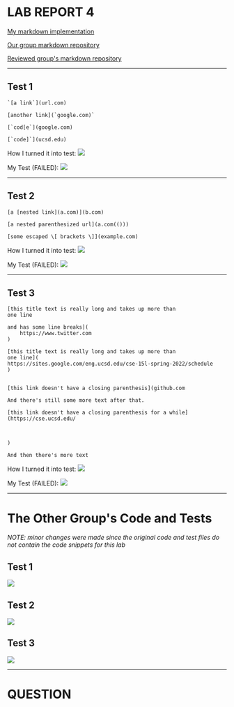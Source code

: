 # LAB REPORT 4

[My markdown implementation](https://github.com/j02ephlee/markdown-parser)

[Our group markdown repository](https://github.com/NuojinliXu/markdown-parser)

[Reviewed group's markdown repository](https://github.com/NLChung9/markdown-parser)

---

## Test 1

```
`[a link`](url.com)

[another link](`google.com)`

[`cod[e`](google.com)

[`code]`](ucsd.edu)
```
How I turned it into test:
![](https://user-images.githubusercontent.com/103203293/171099842-0d16d21e-61ff-4179-b727-4b165c848538.png)

My Test (FAILED): 
![](https://user-images.githubusercontent.com/103203293/171098851-0aa8843a-9d73-4575-9836-aa7b493697bf.png)

---

## Test 2

```
[a [nested link](a.com)](b.com)

[a nested parenthesized url](a.com(()))

[some escaped \[ brackets \]](example.com)
```
How I turned it into test:
![](https://user-images.githubusercontent.com/103203293/171099694-27cf24da-69fc-4254-b19a-2d262d53ab78.png)

My Test (FAILED):
![](https://user-images.githubusercontent.com/103203293/171099253-308f1512-6dea-48fb-94fe-cc341fa7a2f0.png)

---

## Test 3 

```
[this title text is really long and takes up more than 
one line

and has some line breaks](
    https://www.twitter.com
)

[this title text is really long and takes up more than 
one line](
https://sites.google.com/eng.ucsd.edu/cse-15l-spring-2022/schedule
)


[this link doesn't have a closing parenthesis](github.com

And there's still some more text after that.

[this link doesn't have a closing parenthesis for a while](https://cse.ucsd.edu/



)

And then there's more text
```
How I turned it into test:
![](https://user-images.githubusercontent.com/103203293/171100173-f687e620-c86e-49aa-9e7f-d4540e6de3d6.png)

My Test (FAILED):
![](https://user-images.githubusercontent.com/103203293/171099336-28c36047-12f6-4d4c-978d-cd01bc426039.png)

---

# The Other Group's Code and Tests

_NOTE: minor changes were made since the original code and test files do not contain the code snippets for this lab_

## Test 1

![](https://user-images.githubusercontent.com/103203293/171102750-7a195963-03cb-4bf7-92fa-f0e89fa6d740.png)


## Test 2

![](https://user-images.githubusercontent.com/103203293/171102819-db3b7edf-c383-43ab-9c49-6fe96722aada.png)


## Test 3

![](https://user-images.githubusercontent.com/103203293/171102897-100c8e13-5861-4aeb-bf14-d3a08bcc899d.png)


---

# QUESTION
